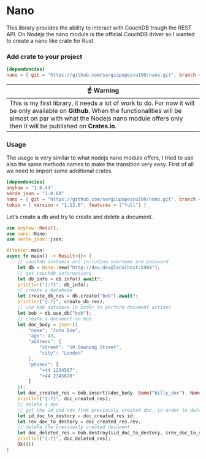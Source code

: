 # Nano 

This library provides the ability to interact with CouchDB trough the REST API. On Nodejs the nano module is the official CouchDB driver so I wanted to create a nano like crate for Rust.

### Add crate to your project

```toml
[dependencies]
nano = { git = "https://github.com/sergiupopescu199/nano.git", branch = "master" }
```

| :point_up: Warning                                           |
| ------------------------------------------------------------ |
| This is my first library, it needs a lot of work to do. For now it will be only available on **Github**. When the functionalities will be almost on par with what the Nodejs nano module offers only then it will be published on **Crates.io**. |

### Usage

The usage is very similar to what nodejs nano module offers, I tried to use also the same methods names to make the transition very easy.
First of all we need to import some additional crates.

```toml
[dependencies]
anyhow = "1.0.44"
serde_json = "1.0.68"
nano = { git = "https://github.com/sergiupopescu199/nano.git", branch = "master" }
tokio = { version = "1.12.0", features = ["full"] }
```

 Let’s create a db and try to create and delete a document.

```rust
use anyhow::Result;
use nano::Nano;
use serde_json::json;

#[tokio::main]
async fn main() -> Result<()> {
    // couchdb instance url including username and password
    let db = Nano::new("http://dev:dev@localhost:5984");
    // get couchdb informations
    let db_info = db.info().await?;
    println!("{:?}", db_info);
    // create a database
    let create_db_res = db.create("bob").await?;
    println!("{:?}", create_db_res);
    // use bob database in order to perform document actions
    let bob = db.use_db("bob");
    // create a document on bob
    let doc_body = json!({
        "name": "John Doe",
        "age": 43,
        "address": {
            "street": "10 Downing Street",
            "city": "London"
        },
        "phones": [
            "+44 1234567",
            "+44 2345678"
        ]
    });
    let doc_created_res = bob.insert(&doc_body, Some("billy_doc"), None).await?;
    println!("{:?}", doc_created_res);
    // delete a doc
    // get the id and rev from previously created doc, in order to delete a doc we must provide the id and rev
    let id_doc_to_destory = doc_created_res.id;
    let rev_doc_to_destory = doc_created_res.rev;
	// delete the previously created document
    let doc_deleted_res = bob.destroy(&id_doc_to_destory, &rev_doc_to_destory).await?;
    println!("{:?}", doc_deleted_res);
    Ok(())
}
```

